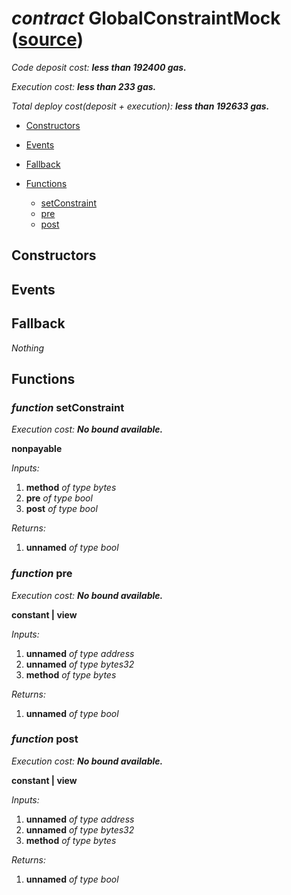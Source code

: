 # *contract* GlobalConstraintMock ([source](https://github.com/daostack/daostack/tree/master/./contracts/test/GlobalConstraintMock.sol))
> 
*Code deposit cost: **less than 192400 gas.***

*Execution cost: **less than 233 gas.***

*Total deploy cost(deposit + execution): **less than 192633 gas.***

- [Constructors](#constructors)

- [Events](#events)

- [Fallback](#fallback)
- [Functions](#functions)
    - [setConstraint](#function-setconstraint)
    - [pre](#function-pre)
    - [post](#function-post)
## Constructors

## Events

## Fallback
*Nothing*
## Functions
### *function* setConstraint

*Execution cost: **No bound available.***

**nonpayable**

*Inputs:*
1. **method** *of type bytes*
2. **pre** *of type bool*
3. **post** *of type bool*

*Returns:*
1. **unnamed** *of type bool*


### *function* pre

*Execution cost: **No bound available.***

**constant | view**

*Inputs:*
1. **unnamed** *of type address*
2. **unnamed** *of type bytes32*
3. **method** *of type bytes*

*Returns:*
1. **unnamed** *of type bool*


### *function* post

*Execution cost: **No bound available.***

**constant | view**

*Inputs:*
1. **unnamed** *of type address*
2. **unnamed** *of type bytes32*
3. **method** *of type bytes*

*Returns:*
1. **unnamed** *of type bool*


